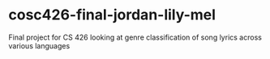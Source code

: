 # cosc426-final-jordan-lily-mel
Final project for CS 426 looking at genre classification of song lyrics across various languages
